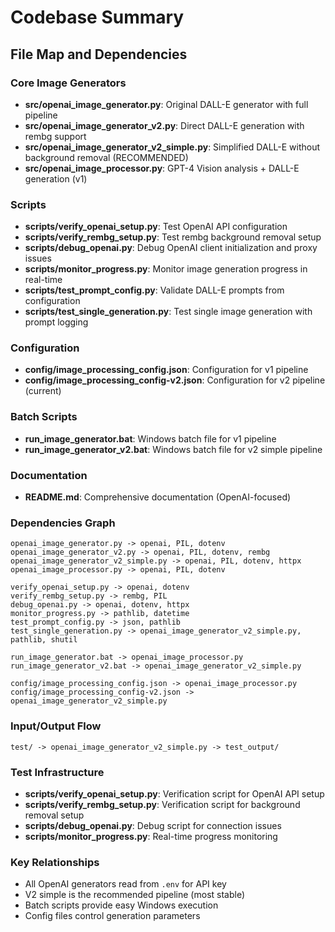 # Codebase Summary

## File Map and Dependencies

### Core Image Generators
- **src/openai_image_generator.py**: Original DALL-E generator with full pipeline
- **src/openai_image_generator_v2.py**: Direct DALL-E generation with rembg support
- **src/openai_image_generator_v2_simple.py**: Simplified DALL-E without background removal (RECOMMENDED)
- **src/openai_image_processor.py**: GPT-4 Vision analysis + DALL-E generation (v1)

### Scripts
- **scripts/verify_openai_setup.py**: Test OpenAI API configuration
- **scripts/verify_rembg_setup.py**: Test rembg background removal setup
- **scripts/debug_openai.py**: Debug OpenAI client initialization and proxy issues
- **scripts/monitor_progress.py**: Monitor image generation progress in real-time
- **scripts/test_prompt_config.py**: Validate DALL-E prompts from configuration
- **scripts/test_single_generation.py**: Test single image generation with prompt logging

### Configuration
- **config/image_processing_config.json**: Configuration for v1 pipeline
- **config/image_processing_config-v2.json**: Configuration for v2 pipeline (current)

### Batch Scripts
- **run_image_generator.bat**: Windows batch file for v1 pipeline
- **run_image_generator_v2.bat**: Windows batch file for v2 simple pipeline

### Documentation
- **README.md**: Comprehensive documentation (OpenAI-focused)

### Dependencies Graph

```
openai_image_generator.py -> openai, PIL, dotenv
openai_image_generator_v2.py -> openai, PIL, dotenv, rembg
openai_image_generator_v2_simple.py -> openai, PIL, dotenv, httpx
openai_image_processor.py -> openai, PIL, dotenv

verify_openai_setup.py -> openai, dotenv
verify_rembg_setup.py -> rembg, PIL
debug_openai.py -> openai, dotenv, httpx
monitor_progress.py -> pathlib, datetime
test_prompt_config.py -> json, pathlib
test_single_generation.py -> openai_image_generator_v2_simple.py, pathlib, shutil

run_image_generator.bat -> openai_image_processor.py
run_image_generator_v2.bat -> openai_image_generator_v2_simple.py

config/image_processing_config.json -> openai_image_processor.py
config/image_processing_config-v2.json -> openai_image_generator_v2_simple.py
```

### Input/Output Flow

```
test/ -> openai_image_generator_v2_simple.py -> test_output/
```

### Test Infrastructure
- **scripts/verify_openai_setup.py**: Verification script for OpenAI API setup
- **scripts/verify_rembg_setup.py**: Verification script for background removal setup
- **scripts/debug_openai.py**: Debug script for connection issues
- **scripts/monitor_progress.py**: Real-time progress monitoring

### Key Relationships
- All OpenAI generators read from `.env` for API key
- V2 simple is the recommended pipeline (most stable)
- Batch scripts provide easy Windows execution
- Config files control generation parameters 